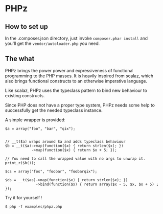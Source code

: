 PHPz
====

How to set up
-------------

In the .composer.json directory, just invoke `composer.phar install` and you'll get the `vendor/autoloader.php` you need.

The what
--------

PHPz brings the power power and expressiveness of functional programming to
the PHP masses. It is heavily inspired from scalaz, which also brings
functional constructs to an otherwise imperative language.

Like scalaz, PHPz uses the typeclass pattern to bind new behaviour to existing
constructs.

Since PHP does not have a proper type system, PHPz needs some help to
successfully get the needed typeclass instance.

A simple wrapper is provided:

    $a = array("foo", "bar", "qix");


    // __t($a) wraps around $a and adds typeclass behaviour
    $b = __t($a)->map(function($x) { return strlen($x); })
                ->map(function($x) { return $x + 5; });

    // You need to call the wrapped value with no args to unwrap it.
    print_r($b());

    $cs = array("foo", "foobar", "foobarqix");

    $ds = __t($as)->map(function($x) { return strlen($x); })
                  ->bind(function($x) { return array($x - 5, $x, $x + 5) ; });

Try it for yourself !

    $ php -f examples/phpz.php
